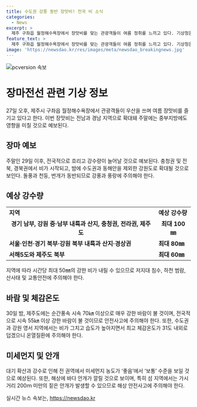 ```yaml
---
title: 수도권 강풍 동반 장맛비! 전국 비 소식
categories:
  - News
excerpt: >
  제주 구좌읍 월정해수욕장에서 장맛비를 맞는 관광객들이 여름 정취를 느끼고 있다. 기상청은 장마가 전남과 경남으로 확대되고 중부지방에도 시작될 것으로 예보했다. 29일에 수도권에 첫 장마가 시작돼 전국이 흐리고 비가 예상되며, 돌풍과 천둥·번개를 동반한 강우가 예상되어 안전에 유의해야 한다. 30일까지 예상 강수량은 경기 남부, 강원 중·남부 내륙과 산지, 충청권, 전라권, 제주도에 최대 100㎜, 서울·인천·경기 북부·강원 북부 내륙과 산지·경상권에 최대 80㎜가 예상되었다. 이에 따라 침수, 산사태, 교통안전 등에 특히 주의해야 한다. 미세먼지 농도는 대체로 ‘좋음’, ‘보통’ 수준을 보일 것으로 예상되나, 해상 안개에 주의해야 한다. 
feature_text: >
  제주 구좌읍 월정해수욕장에서 장맛비를 맞는 관광객들이 여름 정취를 느끼고 있다. 기상청은 장마가 전남과 경남으로 확대되고 중부지방에도 시작될 것으로 예보했다. 29일에 수도권에 첫 장마가 시작돼 전국이 흐리고 비가 예상되며, 돌풍과 천둥·번개를 동반한 강우가 예상되어 안전에 유의해야 한다. 30일까지 예상 강수량은 경기 남부, 강원 중·남부 내륙과 산지, 충청권, 전라권, 제주도에 최대 100㎜, 서울·인천·경기 북부·강원 북부 내륙과 산지·경상권에 최대 80㎜가 예상되었다. 이에 따라 침수, 산사태, 교통안전 등에 특히 주의해야 한다. 미세먼지 농도는 대체로 ‘좋음’, ‘보통’ 수준을 보일 것으로 예상되나, 해상 안개에 주의해야 한다. 
image: 'https://newsdao.kr/res/images/meta/newsdao_breakingnews.jpg'
---
```


<p><img src="https://newsdao.kr/res/images/meta/newsdao_breakingnews.jpg" alt="pcversion 속보" /></p>

<h1>장마전선 관련 기상 정보</h1>

<p data-ke-size="size16">27일 오후, 제주시 구좌읍 월정해수욕장에서 관광객들이 우산을 쓰며 여름 장맛비를 즐기고 있다고 한다. 이번 장맛비는 전남과 경남 지역으로 확대돼 주말에는 중부지방에도 영향을 미칠 것으로 예보된다.</p>

<h2 data-ke-size="size26">장마 예보</h2>

<p data-ke-size="size16">주말인 29일 이후, 전국적으로 흐리고 강수량이 늘어날 것으로 예보된다. 충청권 및 전북, 경북권에서 비가 시작되고, 밤에 수도권과 동해안을 제외한 강원도로 확대될 것으로 보인다. 돌풍과 천둥, 번개가 동반되므로 강풍과 풍랑에 주의해야 한다.</p>

<h2 data-ke-size="size26">예상 강수량</h2>

<table>
    <tr>
        <td><b>지역</b></td>
        <td><b>예상 강수량</b></td>
    </tr>
    <tr>
        <td style="text-align: center; height: 17px;"><b>경기 남부, 강원 중·남부 내륙과 산지, 충청권, 전라권, 제주도</b></td>
        <td style="text-align: center; height: 17px;"><b>최대 100㎜</b></td>
    </tr>
    <tr>
        <td><b>서울·인천·경기 북부·강원 북부 내륙과 산지·경상권</b></td>
        <td><b>최대 80㎜</b></td>
    </tr>
    <tr>
        <td><b>서해5도와 제주도 북부</b></td>
        <td><b>최대 60㎜</b></td>
    </tr>
</table>

<p data-ke-size="size16">지역에 따라 시간당 최대 50㎜의 강한 비가 내릴 수 있으므로 저지대 침수, 하천 범람, 산사태 및 교통안전에 주의해야 한다.</p>

<h2 data-ke-size="size26">바람 및 체감온도</h2>

<p data-ke-size="size16">30일 밤, 제주도에는 순간풍속 시속 70㎞ 이상으로 매우 강한 바람이 불 것이며, 전국적으로 시속 55㎞ 이상 강한 바람이 불 것이므로 안전사고에 주의해야 한다. 또한, 수도권과 강원 영서 지역에서는 비가 그치고 습도가 높아지면서 최고 체감온도가 31도 내외로 덥겠으니 온열질환에 주의해야 한다.</p>

<h2 data-ke-size="size26">미세먼지 및 안개</h2>

<p data-ke-size="size16">대기 확산과 강수로 인해 전 권역에서 미세먼지 농도가 ‘좋음’에서 ‘보통’ 수준을 보일 것으로 예상된다. 또한, 해상에 바다 안개가 깔릴 것으로 보이며, 특히 섬 지역에서는 가시거리 200ｍ 미만의 짙은 안개가 발생할 수 있으므로 해상 안전사고에 주의해야 한다.</p>
실시간 뉴스 속보는, <a href="https://newsdao.kr" rel="dofollow">https://newsdao.kr</a>



